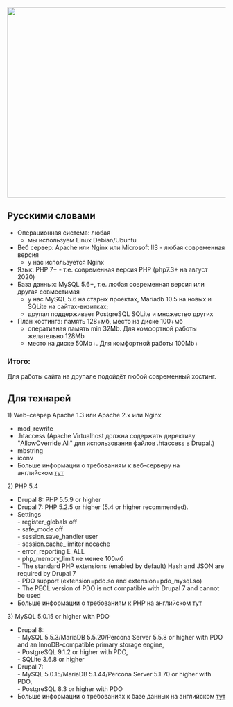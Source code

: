 <img src="/sites/default/files/styles/adaptive/public/article/2016/hosting_whitepaper_header.png?itok=QhGCrSWe" alt="" class="image-style-adaptive" height="439" width="700">

## Русскими словами
* Операционная система: любая
  - мы используем Linux Debian/Ubuntu
* Веб сервер: Apache или Nginx или Microsoft IIS - любая современная версия
  - у нас используется Nginx
* Язык: PHP 7+ - т.е. современная версия PHP (php7.3+ на август 2020)
* База данных: MySQL 5.6+, т.е. любая современная версия или другая совместимая
  - у нас MySQL 5.6 на старых проектах, Mariadb 10.5 на новых и SQLite на сайтах-визитках;
  - друпал поддерживает PostgreSQL SQLite и множество других
* План хостинга: память 128+мб, место на диске 100+мб
  - оперативная память min 32Mb. Для комфортной работы желательно 128Mb
  - место на диске 50Mb+. Для комфортной работы 100Mb+
### Итого:
Для работы сайта на друпале подойдёт любой современный хостинг.
## Для технарей
<p>1) Web-севрер Apache 1.3 или Apache 2.x или Nginx</p>
<ul><li>mod_rewrite</li>
<li>.htaccess (Apache Virtualhost должна содержать директиву "AllowOverride All" для использования файлов .htaccess в Drupal.)</li>
<li>mbstring</li>
<li>iconv</li>
<li>Больше информации о требованиям к веб-серверу на английском&nbsp;<a href="https://www.drupal.org/requirements/webserver">тут</a></li>
</ul><p>2) PHP 5.4</p>
<ul><li>Drupal 8: PHP 5.5.9 or higher</li>
<li>Drupal 7: PHP 5.2.5 or higher (5.4 or higher recommended).</li>
<li>Settings<br>
	- register_globals off<br>
	- safe_mode off<br>
	- session.save_handler user<br>
	- session.cache_limiter nocache<br>
	- error_reporting E_ALL<br>
	- php_memory_limit не менее 100мб<br>
	- The standard PHP extensions (enabled by default) Hash and JSON are required by Drupal 7<br>
	- PDO support (extension=pdo.so and extension=pdo_mysql.so)<br>
	- The PECL version of PDO is not compatible with Drupal 7 and cannot be used</li>
<li>Больше информации о требованиям к PHP на английском&nbsp;<a href="https://www.drupal.org/requirements/php">тут</a></li>
</ul><p>3) MySQL 5.0.15 or higher with PDO</p>
<ul><li>Drupal 8:<br>
	- MySQL 5.5.3/MariaDB 5.5.20/Percona Server 5.5.8 or higher with PDO and an InnoDB-compatible primary storage engine,<br>
	- PostgreSQL 9.1.2 or higher with PDO,<br>
	- SQLite 3.6.8 or higher</li>
<li>Drupal 7:<br>
	- MySQL 5.0.15/MariaDB 5.1.44/Percona Server 5.1.70 or higher with PDO,<br>
	- PostgreSQL 8.3 or higher with PDO</li>
<li>Больше информации о требованиях к базе данных на английском&nbsp;<a href="https://www.drupal.org/requirements/database">тут</a></li>
</ul></div>

</div>
